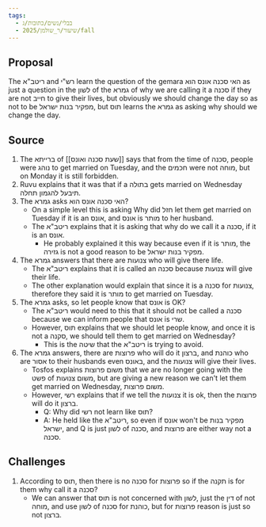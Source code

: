 ```yaml
---
tags:
  - בבלי/נשים/כתובות/ג
  - שיעור/ר_שולמן/2025/fall
---
```

## Proposal

The ריטב"א and רש"י learn the question of the gemara האי סכנה אונס הוא as just a question in the לשון of the גמרא of why we are calling it a סכנה if they are not חייב to give their lives, but obviously we should change the day so as not to be מפקיר בנות ישראל, but תוס learns the גמרא as asking why should we change the day.
## Source

1. The ברייתא of [[שעת סכנה ואונס]] says that from the time of סכנה, people were נוהג to get married on Tuesday, and the חכמים were not מוחה, but on Monday it is still forbidden.
2. Ruvu explains that it was that if a בתולה gets married on Wednesday תיבעל להגמון תחלה.
3. The גמרא asks האי סכנה אונס הוא?
	+ On a simple level this is asking Why did חזל let them get married on Tuesday if it is an אונס, and אונס is מותר to her husband.
	+ The ריטב"א explains that it is asking that why do we call it a סכנה, if it is an אונס.
		+ He probably explained it this way because even if it is מותר, the גזירה is not a good reason to be מפקיר בנות ישראל.
4. The גמרא answers that there are צנועות who will give there life.
	+ The ריטב"א explains that it is called an סכנה because צנועות will give their life.
	+ The other explanation would explain that since it is a סכנה for צנועות, therefore they said it is מותר to get married on Tuesday.
5. The גמרא asks, so let people know that אונס is OK?
	+ The ריטב"א would need to this that it should not be called a סכנה because we can inform people that אונס is שרי.
	+ However, תוס explains that we should let people know, and once it is not a סקנה, we should tell them to get married on Wednesday? 
		+ This is the שיטה that the ריטב"א is trying to avoid.
6. The גמרא answers, there are פרוצות who will do it ברצון, and כוהנת who are אסור to their husbands even באונס, and the צנועות will give their lives.
	+ Tosfos explains משום פרוצות that we are no longer going with the פשט of משום צנועות, but are giving a new reason we can't let them get married on Wednesday, משום פרוצות.
	+ However, רשי explains that if we tell the צנועות it is ok, then the פרוצות will do it ברצון. 
		+ Q: Why did רשי not learn like תוס?
		+ A: He held like the ריטב"א, so even if אונס won't be מפקיר בנות ישראל, and Q is just לשון of סכנה, and פרוצות are either way not a סכנה.
## Challenges

1.  According to תוס, then there is no סכנה for פרוצות so if the תקנה is for them why call it a סכנה?
	+ We can answer that תוס is not concerned with לשון, just the דין of not מוחה, and use לשון of סכנה for כוהנת, but for פרוצות reason is just so not ברצון.
